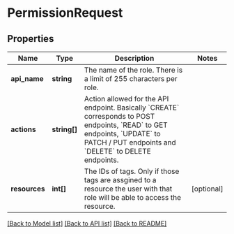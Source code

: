 # PermissionRequest

## Properties
Name | Type | Description | Notes
------------ | ------------- | ------------- | -------------
**api_name** | **string** | The name of the role. There is a limit of 255 characters per role. | 
**actions** | **string[]** | Action allowed for the API endpoint. Basically &#x60;CREATE&#x60; corresponds to POST endpoints, &#x60;READ&#x60; to GET endpoints, &#x60;UPDATE&#x60; to PATCH / PUT endpoints and &#x60;DELETE&#x60; to DELETE endpoints. | 
**resources** | **int[]** | The IDs of tags. Only if those tags are assgined to a resource the user with that role will be able to access the resource. | [optional] 

[[Back to Model list]](../../README.md#documentation-for-models) [[Back to API list]](../../README.md#documentation-for-api-endpoints) [[Back to README]](../../README.md)


